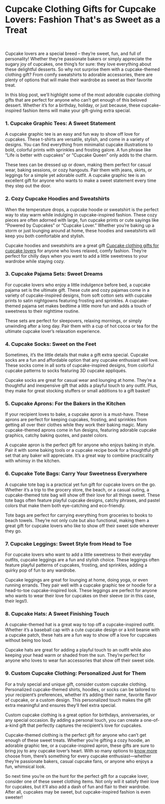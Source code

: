 
<h1>Cupcake Clothing Gifts for Cupcake Lovers: Fashion That's as Sweet as a Treat</h1>
<p>&nbsp;</p>
<p>Cupcake lovers are a special breed &ndash; they&rsquo;re sweet, fun, and full of personality! Whether they&rsquo;re passionate bakers or simply appreciate the sugary joy of cupcakes, one thing&rsquo;s for sure: they love everything about these delightful desserts. So why not surprise them with a cupcake-themed clothing gift? From comfy sweatshirts to adorable accessories, there are plenty of options that will make their wardrobe as sweet as their favorite treat.</p>
<p>In this blog post, we&rsquo;ll highlight some of the most adorable cupcake clothing gifts that are perfect for anyone who can&rsquo;t get enough of this beloved dessert. Whether it&rsquo;s for a birthday, holiday, or just because, these cupcake-inspired fashion items will make your gift-giving extra special.</p>
<h3>1. Cupcake Graphic Tees: A Sweet Statement</h3>
<p>A cupcake graphic tee is an easy and fun way to show off love for cupcakes. These t-shirts are versatile, stylish, and come in a variety of designs. You can find everything from minimalist cupcake illustrations to bold, colorful prints with sprinkles and frosting galore. A fun phrase like &ldquo;Life is better with cupcakes&rdquo; or &ldquo;Cupcake Queen&rdquo; only adds to the charm.</p>
<p>These tees can be dressed up or down, making them perfect for casual wear, baking sessions, or cozy hangouts. Pair them with jeans, skirts, or leggings for a simple yet adorable outfit. A cupcake graphic tee is an excellent gift for anyone who wants to make a sweet statement every time they step out the door.</p>
<h3>2. Cozy Cupcake Hoodies and Sweatshirts</h3>
<p>When the temperature drops, a cupcake hoodie or sweatshirt is the perfect way to stay warm while indulging in cupcake-inspired fashion. These cozy pieces are often adorned with large, fun cupcake prints or cute sayings like &ldquo;Powered by Cupcakes&rdquo; or &ldquo;Cupcake Lover.&rdquo; Whether you&rsquo;re baking up a storm or just lounging around at home, these hoodies and sweatshirts will keep you both comfortable and stylish.</p>
<p>Cupcake hoodies and sweatshirts are a great gift <a href="https://cupcakemonsterstore.com/">Cupcake clothing gifts for cupcake lovers</a> for anyone who loves relaxed, comfy fashion. They&rsquo;re perfect for chilly days when you want to add a little sweetness to your wardrobe while staying cozy.</p>
<h3>3. Cupcake Pajama Sets: Sweet Dreams</h3>
<p>For cupcake lovers who enjoy a little indulgence before bed, a cupcake pajama set is the ultimate gift. These cute and cozy pajamas come in a variety of cupcake-inspired designs, from soft cotton sets with cupcake prints to satin nightgowns featuring frosting and sprinkles. A cupcake-themed pajama set makes bedtime a little more fun and adds a touch of sweetness to their nighttime routine.</p>
<p>These sets are perfect for sleepovers, relaxing mornings, or simply unwinding after a long day. Pair them with a cup of hot cocoa or tea for the ultimate cupcake lover&rsquo;s relaxation experience.</p>
<h3>4. Cupcake Socks: Sweet on the Feet</h3>
<p>Sometimes, it&rsquo;s the little details that make a gift extra special. Cupcake socks are a fun and affordable option that any cupcake enthusiast will love. These socks come in all sorts of cupcake-inspired designs, from colorful cupcake patterns to socks featuring 3D cupcake appliqu&eacute;s.</p>
<p>Cupcake socks are great for casual wear and lounging at home. They&rsquo;re a thoughtful and inexpensive gift that adds a playful touch to any outfit. Plus, they make for great stocking stuffers or small additions to a gift basket!</p>
<h3>5. Cupcake Aprons: For the Bakers in the Kitchen</h3>
<p>If your recipient loves to bake, a cupcake apron is a must-have. These aprons are perfect for keeping cupcakes, frosting, and sprinkles from getting all over their clothes while they work their baking magic. Many cupcake-themed aprons come in fun designs, featuring adorable cupcake graphics, catchy baking quotes, and pastel colors.</p>
<p>A cupcake apron is the perfect gift for anyone who enjoys baking in style. Pair it with some baking tools or a cupcake recipe book for a thoughtful gift set that any baker will appreciate. It&rsquo;s a great way to combine practicality with whimsy in the kitchen.</p>
<h3>6. Cupcake Tote Bags: Carry Your Sweetness Everywhere</h3>
<p>A cupcake tote bag is a practical yet fun gift for cupcake lovers on the go. Whether it&rsquo;s a trip to the grocery store, the beach, or a casual outing, a cupcake-themed tote bag will show off their love for all things sweet. These tote bags often feature playful cupcake designs, catchy phrases, and pastel colors that make them both eye-catching and eco-friendly.</p>
<p>Tote bags are perfect for carrying everything from groceries to books to beach towels. They&rsquo;re not only cute but also functional, making them a great gift for cupcake lovers who like to show off their sweet side wherever they go.</p>
<h3>7. Cupcake Leggings: Sweet Style from Head to Toe</h3>
<p>For cupcake lovers who want to add a little sweetness to their everyday outfits, cupcake leggings are a fun and stylish choice. These leggings often feature playful patterns of cupcakes, frosting, and sprinkles, adding a quirky pop of fun to any wardrobe.</p>
<p>Cupcake leggings are great for lounging at home, doing yoga, or even running errands. They pair well with a cupcake graphic tee or hoodie for a head-to-toe cupcake-inspired look. These leggings are perfect for anyone who wants to wear their love for cupcakes on their sleeve (or in this case, their legs!).</p>
<h3>8. Cupcake Hats: A Sweet Finishing Touch</h3>
<p>A cupcake-themed hat is a great way to top off a cupcake-inspired outfit. Whether it&rsquo;s a baseball cap with a cute cupcake design or a knit beanie with a cupcake patch, these hats are a fun way to show off a love for cupcakes without being too loud.</p>
<p>Cupcake hats are great for adding a playful touch to an outfit while also keeping your head warm or shaded from the sun. They&rsquo;re perfect for anyone who loves to wear fun accessories that show off their sweet side.</p>
<h3>9. Custom Cupcake Clothing: Personalized Just for Them</h3>
<p>For a truly special and unique gift, consider custom cupcake clothing. Personalized cupcake-themed shirts, hoodies, or socks can be tailored to your recipient&rsquo;s preferences, whether it&rsquo;s adding their name, favorite flavor of cupcake, or a custom design. This personalized touch makes the gift extra meaningful and ensures they&rsquo;ll feel extra special.</p>
<p>Custom cupcake clothing is a great option for birthdays, anniversaries, or any special occasion. By adding a personal touch, you can create a one-of-a-kind gift that perfectly captures the recipient&rsquo;s love for cupcakes.</p>
<p>Cupcake-themed clothing is the perfect gift for anyone who can&rsquo;t get enough of these sweet treats. Whether you&rsquo;re gifting a cozy hoodie, an adorable graphic tee, or a cupcake-inspired apron, these gifts are sure to bring joy to any cupcake lover&rsquo;s heart. With so many options to <a href="https://theopendiaries.com/note/675fbe2ba8d0b208ac687c28">know more</a> choose from, there&rsquo;s something for every cupcake enthusiast&mdash;whether they&rsquo;re passionate bakers, casual cupcake fans, or anyone who enjoys a fun, whimsical look.</p>
<p>So next time you&rsquo;re on the hunt for the perfect gift for a cupcake lover, consider one of these sweet clothing items. Not only will it satisfy their love for cupcakes, but it&rsquo;ll also add a dash of fun and flair to their wardrobe. After all, cupcakes may be sweet, but cupcake-inspired fashion is even sweeter!</p>
</div>
